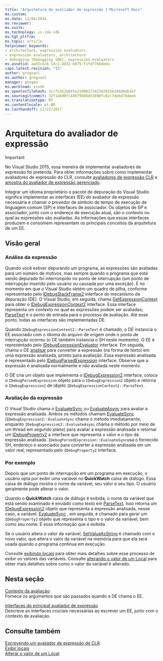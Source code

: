 ```yaml
---
title: "Arquitetura do avaliador de expressão | Microsoft Docs"
ms.custom: 
ms.date: 11/04/2016
ms.reviewer: 
ms.suite: 
ms.technology: vs-ide-sdk
ms.tgt_pltfrm: 
ms.topic: article
helpviewer_keywords:
- architecture, expression evaluators
- expression evaluators, architecture
- debugging [Debugging SDK], expression evaluators
ms.assetid: aad7c4c6-1dc1-4d32-b975-f1fdf76bdeda
caps.latest.revision: "13"
author: gregvanl
ms.author: gregvanl
manager: ghogen
ms.workload: vssdk
ms.openlocfilehash: 3ccfca52bb4fe2190837202342915e248dbd6167
ms.sourcegitcommit: 32f1a690fc445f9586d53698fc82c7debd784eeb
ms.translationtype: MT
ms.contentlocale: pt-BR
ms.lasthandoff: 12/22/2017
---
```

# <a name="expression-evaluator-architecture"></a>Arquitetura do avaliador de expressão
> [!IMPORTANT]
>  No Visual Studio 2015, essa maneira de implementar avaliadores de expressão foi preterida. Para obter informações sobre como implementar avaliadores de expressão do CLR, consulte [avaliadores de expressão CLR](https://github.com/Microsoft/ConcordExtensibilitySamples/wiki/CLR-Expression-Evaluators) e [amostra do avaliador de expressão gerenciado](https://github.com/Microsoft/ConcordExtensibilitySamples/wiki/Managed-Expression-Evaluator-Sample).  
  
 Integrar um idioma proprietário o pacote de depuração do Visual Studio significa implementar as interfaces (EE) do avaliador de expressão necessária e chamar o provedor de símbolo de tempo de execução de linguagem comum (SP) e interfaces de associador. Os objetos de SP e associador, junto com o endereço de execução atual, são o contexto no qual as expressões são avaliadas. As informações que essas interfaces produzem e consomem representam os principais conceitos da arquitetura de um EE.  
  
## <a name="overview"></a>Visão geral  
  
### <a name="parsing-the-expression"></a>Análise da expressão  
 Quando você estiver depurando um programa, as expressões são avaliadas para um número de motivos, mas sempre quando o programa que está sendo depurado foi interrompido no ponto de interrupção (um ponto de interrupção inserido pelo usuário ou causada por uma exceção). É no momento em que o Visual Studio obtém um quadro de pilha, conforme representado pelo [IDebugStackFrame2](../../extensibility/debugger/reference/idebugstackframe2.md) interface do mecanismo de depuração (DE). O Visual Studio, em seguida, chama [GetExpressionContext](../../extensibility/debugger/reference/idebugstackframe2-getexpressioncontext.md) para obter o [IDebugExpressionContext2](../../extensibility/debugger/reference/idebugexpressioncontext2.md) interface. Essa interface representa um contexto no qual as expressões podem ser avaliadas; [ParseText](../../extensibility/debugger/reference/idebugexpressioncontext2-parsetext.md) é o ponto de entrada para o processo de avaliação. Até esse ponto, todas as interfaces são implementadas DE.  
  
 Quando `IDebugExpressionContext2::ParseText` é chamado, o DE instancia o EE associado com o idioma do arquivo de origem onde o ponto de interrupção ocorreu (o DE também instancia o SH neste momento). O EE é representado pelo [IDebugExpressionEvaluator](../../extensibility/debugger/reference/idebugexpressionevaluator.md) interface. Em seguida, chama o DE [analisar](../../extensibility/debugger/reference/idebugexpressionevaluator-parse.md) para converter a expressão (na forma de texto) em uma expressão analisada, pronto para avaliação. Essa expressão analisada é representado pelo [IDebugParsedExpression](../../extensibility/debugger/reference/idebugparsedexpression.md) interface. Observe que a expressão é analisada normalmente e não avaliada neste momento.  
  
 O DE cria um objeto que implementa o [IDebugExpression2](../../extensibility/debugger/reference/idebugexpression2.md) interface, coloca o `IDebugParsedExpression` objeto para o `IDebugExpression2` objeto e retorna o `IDebugExpression2` de objeto `IDebugExpressionContext2::ParseText`.  
  
### <a name="evaluating-the-expression"></a>Avaliação da expressão  
 O Visual Studio chama o [EvaluateSync](../../extensibility/debugger/reference/idebugexpression2-evaluatesync.md) ou [EvaluateAsync](../../extensibility/debugger/reference/idebugexpression2-evaluateasync.md) para avaliar a expressão analisada. Ambos os métodos chamam [EvaluateSync](../../extensibility/debugger/reference/idebugparsedexpression-evaluatesync.md) (`IDebugExpression2::EvaluateSync` chama o método imediatamente, enquanto `IDebugExpression2::EvaluateAsync` chama o método por meio de um thread em segundo plano) para avaliar a expressão analisada e retornar um [ IDebugProperty2](../../extensibility/debugger/reference/idebugproperty2.md) a interface que representa o valor e o tipo da expressão analisada. `IDebugParsedExpression::EvaluateSync`usa o fornecido SH, endereço e associador para converter a expressão analisada em um valor real, representado pelo `IDebugProperty2` interface.  
  
### <a name="for-example"></a>Por exemplo  
 Depois que um ponto de interrupção em um programa em execução, o usuário opta por exibir uma variável no **QuickWatch** caixa de diálogo. Essa caixa de diálogo mostra o nome da variável, seu valor e seu tipo. O usuário geralmente pode alterar o valor.  
  
 Quando o **QuickWatch** caixa de diálogo é exibida, o nome da variável que está sendo examinado é enviado como texto em [ParseText](../../extensibility/debugger/reference/idebugexpressioncontext2-parsetext.md). Isso retorna um [IDebugExpression2](../../extensibility/debugger/reference/idebugexpression2.md) objeto que representa a expressão analisada, nesse caso, a variável. [EvaluateSync](../../extensibility/debugger/reference/idebugexpression2-evaluatesync.md) , em seguida, é chamado para gerar um `IDebugProperty2` objeto que representa o tipo e o valor da variável, bem como seu nome. É essa informação que é exibida.  
  
 Se o usuário altera o valor da variável, [SetValueAsString](../../extensibility/debugger/reference/idebugproperty2-setvalueasstring.md) é chamado com o novo valor, que altera o valor da variável na memória para que ela será usada quando o programa continua em execução.  
  
 Consulte [exibindo locais](../../extensibility/debugger/displaying-locals.md) para obter mais detalhes sobre esse processo de exibir os valores das variáveis. Consulte [alterando o valor de um Local](../../extensibility/debugger/changing-the-value-of-a-local.md) para obter mais detalhes sobre como o valor da variável é alterado.  
  
## <a name="in-this-section"></a>Nesta seção  
 [Contexto da avaliação](../../extensibility/debugger/evaluation-context.md)  
 Fornece os argumentos que são passados quando a DE chama o EE.  
  
 [Interfaces do principal avaliador de expressão](../../extensibility/debugger/key-expression-evaluator-interfaces.md)  
 Descreve as interfaces cruciais necessárias ao escrever um EE, junto com o contexto de avaliação.  
  
## <a name="see-also"></a>Consulte também  
 [Escrevendo um avaliador de expressão de CLR](../../extensibility/debugger/writing-a-common-language-runtime-expression-evaluator.md)   
 [Exibir locais](../../extensibility/debugger/displaying-locals.md)   
 [Alterar o valor de um Local](../../extensibility/debugger/changing-the-value-of-a-local.md)